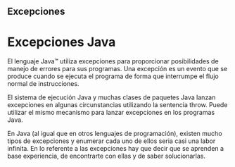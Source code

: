 ## Excepciones
# Excepciones Java

El lenguaje Java™ utiliza excepciones para proporcionar posibilidades de manejo de errores para sus programas. Una excepción es un evento que se produce cuando se ejecuta el programa de forma que interrumpe el flujo normal de instrucciones.

El sistema de ejecución Java y muchas clases de paquetes Java lanzan excepciones en algunas circunstancias utilizando la sentencia throw. Puede utilizar el mismo mecanismo para lanzar excepciones en los programas Java.

En Java (al igual que en otros lenguajes de programación), existen mucho tipos de excepciones y enumerar cada uno de ellos seria casi una labor infinita. En lo referente a las excepciones hay que decir que se aprenden a base experiencia, de encontrarte con ellas y de saber solucionarlas.